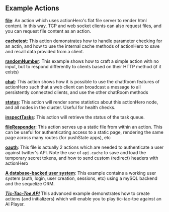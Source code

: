## Example Actions

**[file](https://github.com/evantahler/actionHero/blob/master/actions/file.js)**: An action which uses actionHero's flat file server to render html content.  In this way, TCP and web socket clients can also request files, and you can request file content as an action.

**[cachetest](https://github.com/evantahler/actionHero/blob/master/actions/cacheTest.js)**: This action demonstrates how to handle parameter checking for an actin, and how to use the internal cache methods of actionHero to save and recall data provided from a client.

**[randomNumber](https://github.com/evantahler/actionHero/blob/master/actions/randomNumber.js)**: This example shows how to craft a simple action with no input, but to respond differently to clients based on their HTTP method (if it exists)

**[chat](https://github.com/evantahler/actionHero/blob/master/actions/chat.js)**: This action shows how it is possible to use the chatRoom features of actionHero such that a web client can broadcast a message to all persistently connected clients, and use the other chatRoom methods

**[status](https://github.com/evantahler/actionHero/blob/master/actions/status.js)**: This action will render some statistics about this actionHero node, and all nodes in the cluster.  Useful for health checks.

**[inspectTasks](https://gist.github.com/4399793)**: This action will retrieve the status of the task queue.

**[fileResponder](https://gist.github.com/evantahler/5711399)**: This action serves up a static file from within an action.  This can be useful for authenticating access to a static page, rendering the same page across many routes (for pushState apps), etc

**[oauth](https://gist.github.com/4326070)**: This file is actually 2 actions which are needed to authenticate a user against twitter's API.  Note the use of `api.cache` to save and load the temporary secret tokens, and how to send custom (redirect) headers with actionHero

**[A database-backed user system](http://blog.evantahler.com/blog/authentication-with-actionHero.html)**: This example contains a working user system (auth, login, user creation, sessions, etc) using a mySQL backend and the sequelize ORM. 

***[Tic-Tac-Toe API](https://gist.github.com/evantahler/5898472)*** This advanced example demonstrates how to create actions (and initializers) which will enable you to play tic-tac-toe against an AI Player.